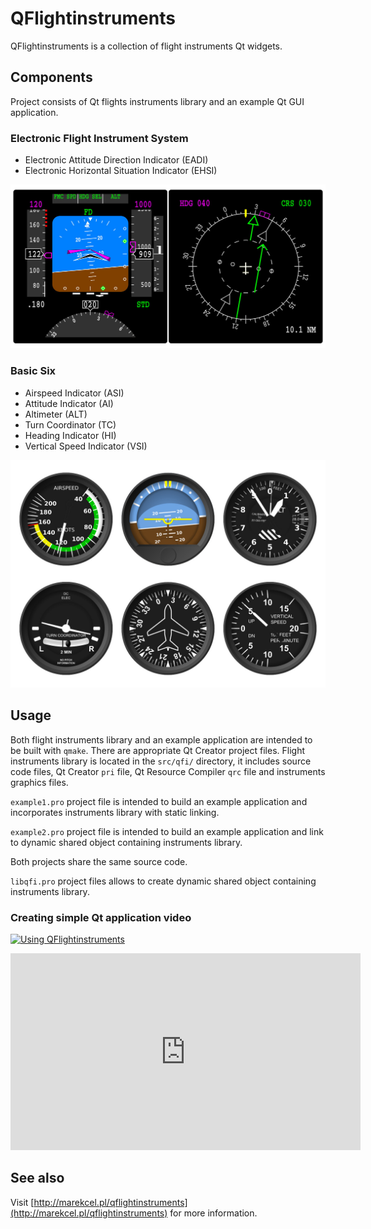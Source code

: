 # QFlightinstruments
QFlightinstruments is a collection of flight instruments Qt widgets.

## Components

Project consists of Qt flights instruments library and an example Qt GUI application.

### Electronic Flight Instrument System

* Electronic Attitude Direction Indicator (EADI)
* Electronic Horizontal Situation Indicator (EHSI)

![QFI](screenshot_01.jpg)

### Basic Six

* Airspeed Indicator (ASI)
* Attitude Indicator (AI)
* Altimeter (ALT)
* Turn Coordinator (TC)
* Heading Indicator (HI)
* Vertical Speed Indicator (VSI)

![QFI](screenshot_02.jpg)

## Usage

Both flight instruments library and an example application are intended to be built with ```qmake```. There are appropriate Qt Creator project files. Flight instruments library is located in the ```src/qfi/``` directory, it includes source code files, Qt Creator ```pri``` file, Qt Resource Compiler ```qrc``` file and instruments graphics files.

```example1.pro``` project file is intended to build an example application and incorporates instruments library with static linking.

```example2.pro``` project file is intended to build an example application and link to dynamic shared object containing instruments library.

Both projects share the same source code.

```libqfi.pro``` project files allows to create dynamic shared object containing instruments library.

### Creating simple Qt application video

[![Using QFlightinstruments](https://www.youtube.com/watch?v=3V6-1mbGpxw)](https://www.youtube.com/watch?v=3V6-1mbGpxw "Using QFlightinstruments")

<iframe width="560" height="315"
src="https://www.youtube.com/watch?v=3V6-1mbGpxw" 
frameborder="0" 
allow="accelerometer; autoplay; encrypted-media; gyroscope; picture-in-picture" 
allowfullscreen></iframe>

## See also

Visit [http://marekcel.pl/qflightinstruments](http://marekcel.pl/qflightinstruments) for more information.

